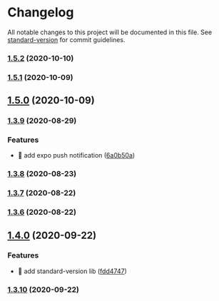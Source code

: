 # Changelog

All notable changes to this project will be documented in this file. See [standard-version](https://github.com/conventional-changelog/standard-version) for commit guidelines.

### [1.5.2](https://github.com/yeukfei02/lunchPickerReactNative/compare/v1.5.1...v1.5.2) (2020-10-10)

### [1.5.1](https://github.com/yeukfei02/lunchPickerReactNative/compare/v1.5.0...v1.5.1) (2020-10-09)

## [1.5.0](https://github.com/yeukfei02/lunchPickerReactNative/compare/v1.4.0...v1.5.0) (2020-10-09)

### [1.3.9](https://github.com/yeukfei02/lunchPickerReactNative/compare/v1.3.8...v1.3.9) (2020-08-29)


### Features

* 🎸 add expo push notification ([6a0b50a](https://github.com/yeukfei02/lunchPickerReactNative/commit/6a0b50a253d329e19f66ba8af257e10cfeba3470))

### [1.3.8](https://github.com/yeukfei02/lunchPickerReactNative/compare/v1.3.7...v1.3.8) (2020-08-23)

### [1.3.7](https://github.com/yeukfei02/lunchPickerReactNative/compare/v1.3.6...v1.3.7) (2020-08-22)

### [1.3.6](https://github.com/yeukfei02/lunchPickerReactNative/compare/v1.3.5...v1.3.6) (2020-08-22)

## [1.4.0](https://github.com/yeukfei02/lunchPickerReactNative/compare/v1.3.10...v1.4.0) (2020-09-22)


### Features

* 🎸 add standard-version lib ([fdd4747](https://github.com/yeukfei02/lunchPickerReactNative/commit/fdd47473163e054d123f4e7e3d4abb57b457be01))

### [1.3.10](https://github.com/yeukfei02/lunchPickerReactNative/compare/v1.3.5...v1.3.10) (2020-09-22)
